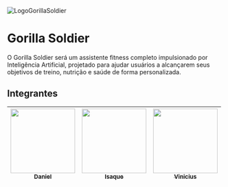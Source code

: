 ![LogoGorillaSoldier](https://github.com/user-attachments/assets/713cddd1-5758-43f6-bb30-00d0ad2ad3bd)
# Gorilla Soldier
O Gorilla Soldier será um assistente fitness completo impulsionado por Inteligência Artificial, projetado para ajudar usuários a alcançarem seus objetivos de treino, nutrição e saúde de forma personalizada.

## Integrantes
| [<img src="https://avatars.githubusercontent.com/u/28115256?v=4" width=150><br><sub>Daniel</sub>](https://github.com/Gc04346) | [<img src="https://avatars.githubusercontent.com/u/15943460?v=4" width=150><br><sub>Isaque</sub>](https://github.com/isaquefms) | [<img src="https://avatars.githubusercontent.com/u/103579574?s=400&u=82728da11211242b30049be7d2f2e512a5446058&v=4" width=150><br><sub>Vinicius</sub>](https://github.com/viniciussluiz) |
| :---: | :---: | :---: |
